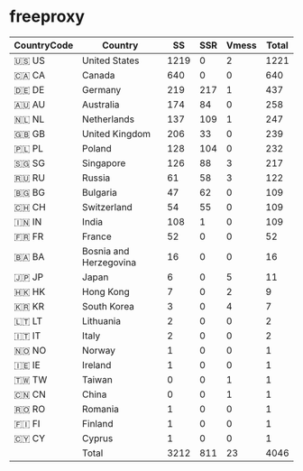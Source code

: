 # freeproxy

|CountryCode|Country|SS|SSR|Vmess|Total|
|  ----  | ----  |  ----  | ----  |  ----  | ----  |
|🇺🇸 US|United States|1219|0|2|1221|
|🇨🇦 CA|Canada|640|0|0|640|
|🇩🇪 DE|Germany|219|217|1|437|
|🇦🇺 AU|Australia|174|84|0|258|
|🇳🇱 NL|Netherlands|137|109|1|247|
|🇬🇧 GB|United Kingdom|206|33|0|239|
|🇵🇱 PL|Poland|128|104|0|232|
|🇸🇬 SG|Singapore|126|88|3|217|
|🇷🇺 RU|Russia|61|58|3|122|
|🇧🇬 BG|Bulgaria|47|62|0|109|
|🇨🇭 CH|Switzerland|54|55|0|109|
|🇮🇳 IN|India|108|1|0|109|
|🇫🇷 FR|France|52|0|0|52|
|🇧🇦 BA|Bosnia and Herzegovina|16|0|0|16|
|🇯🇵 JP|Japan|6|0|5|11|
|🇭🇰 HK|Hong Kong|7|0|2|9|
|🇰🇷 KR|South Korea|3|0|4|7|
|🇱🇹 LT|Lithuania|2|0|0|2|
|🇮🇹 IT|Italy|2|0|0|2|
|🇳🇴 NO|Norway|1|0|0|1|
|🇮🇪 IE|Ireland|1|0|0|1|
|🇹🇼 TW|Taiwan|0|0|1|1|
|🇨🇳 CN|China|0|0|1|1|
|🇷🇴 RO|Romania|1|0|0|1|
|🇫🇮 FI|Finland|1|0|0|1|
|🇨🇾 CY|Cyprus|1|0|0|1|
||Total|3212|811|23|4046|
